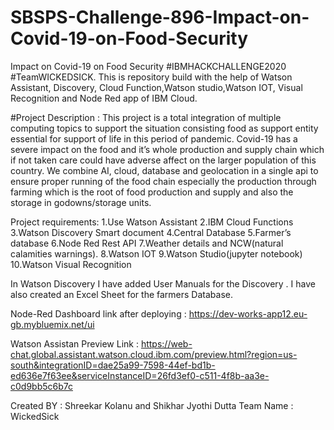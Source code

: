 # SBSPS-Challenge-896-Impact-on-Covid-19-on-Food-Security
Impact on Covid-19 on Food Security #IBMHACKCHALLENGE2020 #TeamWICKEDSICK. This is repository build with the help of Watson Assistant, Discovery, Cloud Function,Watson studio,Watson IOT, Visual Recognition and Node Red app of IBM Cloud.

#Project Description : This project is a total integration of multiple computing topics to support the situation consisting food as support entity essential for support of life in this period of pandemic. Covid-19 has a severe impact on the food and it’s whole production and supply chain which if not taken care could have adverse affect on the larger population of this country. We combine AI, cloud, database and geolocation in a single api to ensure proper running of the food chain especially the production through farming which is the root of food production and supply and also the storage in godowns/storage units. 


Project requirements: 
1.Use Watson Assistant
2.IBM Cloud Functions 
3.Watson Discovery Smart document
4.Central Database 
5.Farmer’s database 
6.Node Red Rest API
7.Weather details and NCW(natural calamities warnings).
8.Watson IOT
9.Watson Studio(jupyter notebook)
10.Watson Visual Recognition

In Watson Discovery I have added  User Manuals for the Discovery .
I have also created an Excel Sheet for the farmers Database.



Node-Red Dashboard link after deploying : https://dev-works-app12.eu-gb.mybluemix.net/ui

Watson Assistan Preview Link : https://web-chat.global.assistant.watson.cloud.ibm.com/preview.html?region=us-south&integrationID=dae25a99-7598-44ef-bd1b-ed636e7f63ee&serviceInstanceID=26fd3ef0-c511-4f8b-aa3e-c0d9bb5c6b7c

Created BY : Shreekar Kolanu and Shikhar Jyothi Dutta
Team Name  : WickedSick
            

